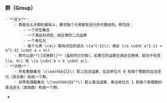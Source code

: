 ### 群（Group）
	- **定义**：
		- 群是在幺半群的基础上，要求每个元素都有逆元的代数结构。群包括：
			- 一个非空集合
			- 一个满足封闭性、结合律的二元运算
			- 一个单位元
			- 每个元素 \(a\) 都有对应的逆元 \(a^{-1}\)，满足 \(a \cdot a^{-1} = a^{-1} \cdot a = e\)
		- 群可以是**[[交换群]]**（或称阿贝尔群），如果它的运算还满足交换律，即对于任意 \(a, b\) 有 \(a \cdot b = b \cdot a\)。
	- **示例**：
		- 所有整数集合 \(\mathbb{Z}\) 配上加法运算、加法单位元 0 和每个整数的加法逆元（其负数）构成一个群。
		- 非零有理数集合 \(\mathbb{Q}^*\) 配上乘法运算、乘法单位元 1 和每个有理数的乘法逆元（其倒数）构成一个群。
-